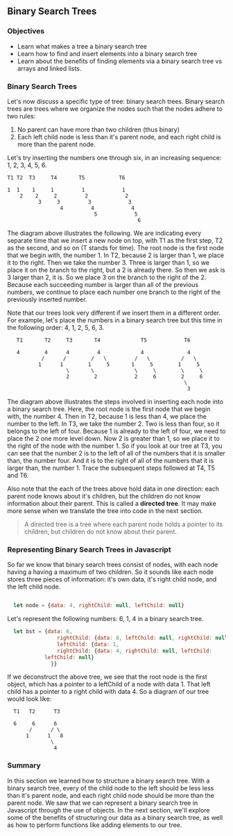 ## Binary Search Trees

### Objectives

- Learn what makes a tree a binary search tree
- Learn how to find and insert elements into a binary search tree
- Learn about the benefits of finding elements via a binary search tree vs arrays and linked lists.

### Binary Search Trees

Let's now discuss a specific type of tree: binary search trees.  Binary search trees are trees where we organize the nodes such that the nodes adhere to two rules:

  1. No parent can have more than two children (thus binary)
  2. Each left child node is less than it's parent node, and each right child is more than the parent node.

Let's try inserting the numbers one through six, in an increasing sequence: 1, 2, 3, 4, 5, 6.

```text
T1 T2  T3     T4       T5           T6

1  1    1     1         1            1
    2    2     2         2            2
          3     3         3            3
                 4         4            4
                            5            5
                                          6
```

The diagram above illustrates the following.  We are indicating every separate time that we insert a new node on top, with T1 as the first step, T2 as the second, and so on (T stands for time).  The root node is the first node that we begin with, the number 1.  In T2, because 2 is larger than 1, we place it to the right.  Then we take the number 3.  Three is larger than 1, so we place it on the branch to the right, but a 2 is already there.  So then we ask is 3 larger than 2, it is.  So we place 3 on the branch to the right of the 2.  Because each succeeding number is larger than all of the previous numbers, we continue to place each number one branch to the right of the previously inserted number.

Note that our trees look very different if we insert them in a different order.  For example, let's place the numbers in a binary search tree but this time in the following order:  4, 1, 2, 5, 6, 3.

```text
   T1       T2     T3       T4             T5            T6

   4        4      4         4             4              4
           /      /        /   \         /   \          /   \
          1      1        1     5       1     5        1     5
                   \       \             \     \        \     \
                   2        2            2     6        2     6
                                                         \
                                                          3
```

The diagram above illustrates the steps involved in inserting each node into a binary search tree.  Here, the root node is the first node that we begin with, the number 4.  Then in T2, because 1 is less than 4, we place the number to the left.  In T3, we take the number 2.  Two is less than four, so it belongs to the left of four.  Because 1 is already to the left of four, we need to place the 2 one more level down.  Now 2 is greater than 1, so we place it to the right of the node with the number 1.  So if you look at our tree at T3, you can see that the number 2 is to the left of all of the numbers that it is smaller than, the number four.  And it is to the right of all of the numbers that it is larger than, the number 1.  Trace the subsequent steps followed at T4, T5 and T6.  

Also note that the each of the trees above hold data in one direction: each parent node knows about it's children, but the children do not know information about their parent.  This is called a **directed tree**.  It may make more sense when we translate the tree into code in the next section.

> A directed tree is a tree where each parent node holds a pointer to its children, but children do not know about their parent.  

### Representing Binary Search Trees in Javascript

So far we know that binary search trees consist of nodes, with each node having a having a maximum of two children.  So it sounds like each node stores three pieces of information: it's own data, it's right child node, and the left child node.

```javascript

  let node = {data: 4, rightChild: null, leftChild: null}
```

Let's represent the following numbers: 6, 1, 4 in a binary search tree.

```javascript
  let bst = {data: 6, 
  				rightChild: {data: 8, leftChild: null, rightChild: null},
      		  	leftChild: {data: 1,
          		rightChild: {data: 4, rightChild: null, leftChild: 				null},
			leftChild: null}
              }}
```
If we deconstruct the above tree, we see that the root node is the first object, which has a pointer to a leftChild of a node with data 1.  That left child has a pointer to a right child with data 4.  So a diagram of our tree would look like:

```text
  T1   T2      T3

  6     6      6
       /      / \
      1      1   8
              \
               4
```

### Summary 

In this section we learned how to structure a binary search tree.  With a binary search tree, every of the child node to the left should be less less than it's parent node, and each right child node should be more than the parent node.  We saw that we can represent a binary search tree in Javascript through the use of objects.  In the next section, we'll explore some of the benefits of structuring our data as a binary search tree, as well as how to perform functions like adding elements to our tree.